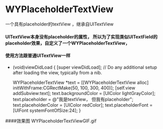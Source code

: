 # WYPlaceholderTextView
一个具有placeholder的textView ，继承自UITextView
#### UITextView本身没有placeholder的属性， 所以为了实现类似UITextField的placeholder效果，自定义了一个WYPlaceholderTextView，
#### 使用方法跟普通UITextView一样
- (void)viewDidLoad {
    [super viewDidLoad];
    // Do any additional setup after loading the view, typically from a nib.
    
    WYPlaceholderTextView *text = [[WYPlaceholderTextView alloc] initWithFrame:CGRectMake(50, 100, 300, 400)];
    [self.view addSubview:text];
    text.backgroundColor = [UIColor lightGrayColor];
    text.placeholder = @"我是textView， 但我有placeholder";
    text.placeholderColor = [UIColor redColor];
    text.placeholderFont = [UIFont systemFontOfSize:24];
}

####效果图
WYPlaceholderTextViewGIF.gif
